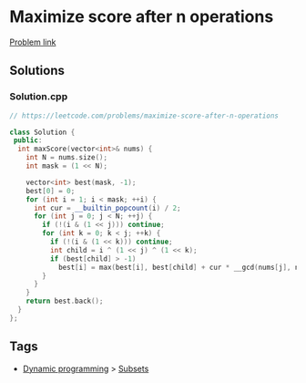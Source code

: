 # Maximize score after n operations

[Problem link](https://leetcode.com/problems/maximize-score-after-n-operations)

## Solutions


### Solution.cpp
```cpp
// https://leetcode.com/problems/maximize-score-after-n-operations

class Solution {
 public:
  int maxScore(vector<int>& nums) {
    int N = nums.size();
    int mask = (1 << N);

    vector<int> best(mask, -1);
    best[0] = 0;
    for (int i = 1; i < mask; ++i) {
      int cur = __builtin_popcount(i) / 2;
      for (int j = 0; j < N; ++j) {
        if (!(i & (1 << j))) continue;
        for (int k = 0; k < j; ++k) {
          if (!(i & (1 << k))) continue;
          int child = i ^ (1 << j) ^ (1 << k);
          if (best[child] > -1)
            best[i] = max(best[i], best[child] + cur * __gcd(nums[j], nums[k]));
        }
      }
    }
    return best.back();
  }
};
```
## Tags

* [Dynamic programming](/README.md#Dynamic_programming) > [Subsets](/README.md#Dynamic_programming-Subsets)
